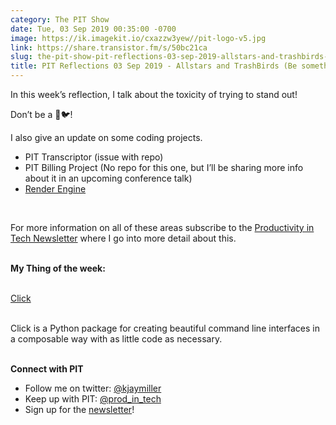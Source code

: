 ```yaml
---
category: The PIT Show
date: Tue, 03 Sep 2019 00:35:00 -0700
image: https://ik.imagekit.io/cxazzw3yew//pit-logo-v5.jpg
link: https://share.transistor.fm/s/50bc21ca
slug: the-pit-show-pit-reflections-03-sep-2019-allstars-and-trashbirds-be-something-in-between
title: PIT Reflections 03 Sep 2019 - Allstars and TrashBirds (Be something in between!)
---
```


<p>In this week’s reflection, I talk about the toxicity of trying to stand out!</p><p>Don’t be a 💩🐦!</p><p>I also give an update on some coding projects.</p><ul>
<li>PIT Transcriptor (issue with repo)</li>
<li>PIT Billing Project (No repo for this one, but I’ll be sharing more info about it in an upcoming conference talk)</li>
<li><a href="https://render-engine.readthedocs.org/">Render Engine</a></li>
</ul><p><br /></p><p>For more information on all of these areas subscribe to the <a href="https://productivityintech.com/newsletter">Productivity in Tech Newsletter</a> where I go into more detail about this.</p><p><strong><br />My Thing of the week:<br /></strong><br /></p><p><a href="https://click.palletsprojects.com/en/7.x/">Click<br /></a><br /></p>Click is a Python package for creating beautiful command line interfaces in a composable way with as little code as necessary.<p><strong><br />Connect with PIT</strong></p><ul>
<li>Follow me on twitter: <a href="https://twitter.com/kjaymiller">@kjaymiller</a>
</li>
<li>Keep up with PIT: <a href="https://twitter.com/prod_in_tech">@prod_in_tech</a>
</li>
<li>Sign up for the <a href="https://productivityintech.com/newsletter">newsletter</a>!</li>
</ul>